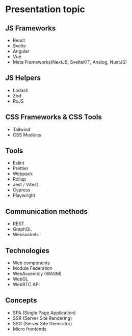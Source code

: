 # Presentation topic

## JS Frameworks

- React
- Svelte
- Angular
- Vue
- Meta Frameworks(NextJS, SvelteKIT, Analog, NuxtJS)

## JS Helpers

- Lodash
- Zod
- RxJS

## CSS Frameworks & CSS Tools

- Tailwind
- CSS Modules

## Tools

- Eslint
- Prettier
- Webpack
- Rollup
- Jest / Vitest
- Cypress
- Playwright

## Communication methods

- REST
- GraphQL
- Websockets

## Technologies

- Web components
- Module Federation
- WebAssembly (WASM)
- WebGL
- WebRTC API

## Concepts

- SPA (Single Page Application)
- SSR (Server Site Rendering)
- SSG (Server Site Generator)
- Micro frontends

